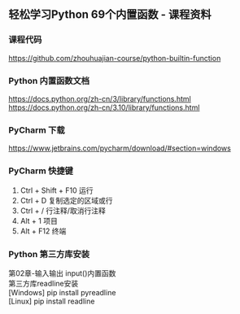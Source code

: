 轻松学习Python 69个内置函数 - 课程资料
------------------------------------

### 课程代码

https://github.com/zhouhuajian-course/python-builtin-function

### Python 内置函数文档

https://docs.python.org/zh-cn/3/library/functions.html  
https://docs.python.org/zh-cn/3.10/library/functions.html

### PyCharm 下载

https://www.jetbrains.com/pycharm/download/#section=windows

### PyCharm 快捷键

1. Ctrl + Shift + F10  运行
2. Ctrl + D            复制选定的区域或行
3. Ctrl + /            行注释/取消行注释
4. Alt + 1             项目
5. Alt + F12           终端

### Python 第三方库安装

第02章-输入输出 input()内置函数  
第三方库readline安装  
[Windows] pip install pyreadline  
[Linux] pip install readline

